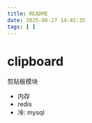 ```yaml
---
title: README
date: 2025-06-27 14:45:35
tags: [ ]
---
```


# clipboard

剪贴板模块

- 内存
- redis
- 冷: mysql

